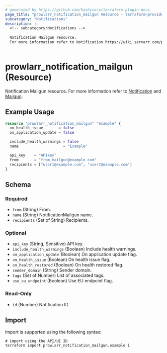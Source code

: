 ```yaml
---
# generated by https://github.com/hashicorp/terraform-plugin-docs
page_title: "prowlarr_notification_mailgun Resource - terraform-provider-prowlarr"
subcategory: "Notifications"
description: |-
  <!-- subcategory:Notifications -->
  
  Notification Mailgun resource.
  For more information refer to Notification https://wiki.servarr.com/prowlarr/settings#connect and Mailgun https://wiki.servarr.com/prowlarr/supported#mailgun.
---
```


# prowlarr_notification_mailgun (Resource)

<!-- subcategory:Notifications -->
Notification Mailgun resource.
For more information refer to [Notification](https://wiki.servarr.com/prowlarr/settings#connect) and [Mailgun](https://wiki.servarr.com/prowlarr/supported#mailgun).

## Example Usage

```terraform
resource "prowlarr_notification_mailgun" "example" {
  on_health_issue       = false
  on_application_update = false

  include_health_warnings = false
  name                    = "Example"

  api_key    = "APIkey"
  from       = "from_mailgun@example.com"
  recipients = ["user1@example.com", "user2@example.com"]
}
```

<!-- schema generated by tfplugindocs -->
## Schema

### Required

- `from` (String) From.
- `name` (String) NotificationMailgun name.
- `recipients` (Set of String) Recipients.

### Optional

- `api_key` (String, Sensitive) API key.
- `include_health_warnings` (Boolean) Include health warnings.
- `on_application_update` (Boolean) On application update flag.
- `on_health_issue` (Boolean) On health issue flag.
- `on_health_restored` (Boolean) On health restored flag.
- `sender_domain` (String) Sender domain.
- `tags` (Set of Number) List of associated tags.
- `use_eu_endpoint` (Boolean) Use EU endpoint flag.

### Read-Only

- `id` (Number) Notification ID.

## Import

Import is supported using the following syntax:

```shell
# import using the API/UI ID
terraform import prowlarr_notification_mailgun.example 1
```
